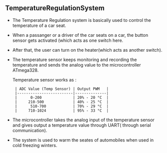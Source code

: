 ## TemperatureRegulationSystem


* The Temperature Regulation system is basically used to control the temperature of a car seat.
* When a passanger or a driver of the car seats on a car, the button sensor gets activated (which acts as one switch   here.
* After that, the user can turn on the heater(which acts as another switch).
* The temperature sensor keeps monitoring and recording the temperature and sends the analog value to the microcontroller ATmega328. 
 
  Temperature sensor works as :

       | ADC Value (Temp Sensor) | Output PWM   |
       |-------------------------|--------------|
       |      0-200              | 20% - 20 °C  |
       |     210-500             | 40% - 25 °C  |
       |      510-700            | 70% - 29 °C  |
       |     710-1024            | 95% - 33 °C  |
       

*  The microcontroller takes the analog input of the temperature sensor and gives output a temperature value through UART( through serial communication). 
 * The system is used to warm the seates of automobiles when used in cold freezing winters.